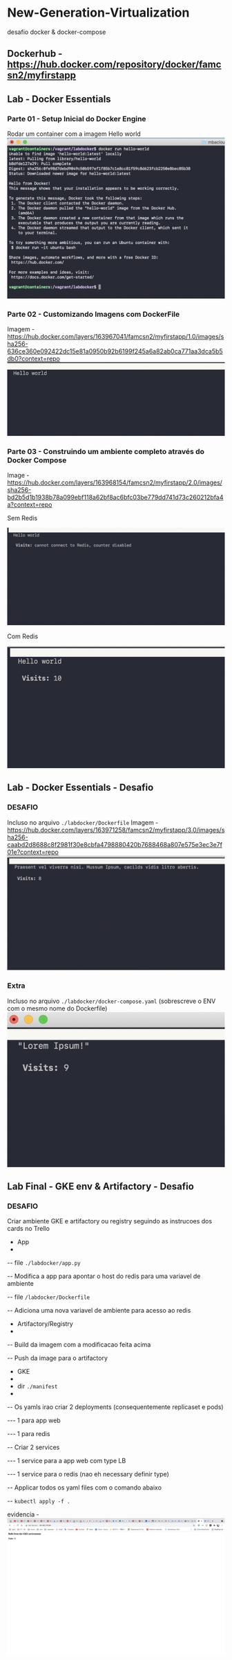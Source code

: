 # New-Generation-Virtualization
desafio docker &amp; docker-compose

## Dockerhub - https://hub.docker.com/repository/docker/famcsn2/myfirstapp

## Lab - Docker Essentials
### Parte 01 - Setup Inicial do Docker Engine
Rodar um container com a imagem Hello world
![Alt text](https://raw.githubusercontent.com/Menosse/New-Generation-Virtualization/main/img/part1.png)

### Parte 02 - Customizando Imagens com DockerFile
Imagem - https://hub.docker.com/layers/163967041/famcsn2/myfirstapp/1.0/images/sha256-636ce360e092422dc15e81a0950b92b6199f245a6a82ab0ca771aa3dca5b5db0?context=repo
![Alt text](https://raw.githubusercontent.com/Menosse/New-Generation-Virtualization/main/img/part2.png)

### Parte 03 - Construindo um ambiente completo através do Docker Compose
Image - https://hub.docker.com/layers/163968154/famcsn2/myfirstapp/2.0/images/sha256-bd2b5d1b1938b78a099ebf118a62bf8ac6bfc03be779dd741d73c260212bfa4a?context=repo

Sem Redis

![Alt text](https://raw.githubusercontent.com/Menosse/New-Generation-Virtualization/main/img/part3-0.png)

Com Redis

![Alt text](https://raw.githubusercontent.com/Menosse/New-Generation-Virtualization/main/img/part3-1.png)


## Lab - Docker Essentials - Desafio
### DESAFIO
Incluso no arquivo `./labdocker/Dockerfile`
Imagem - https://hub.docker.com/layers/163971258/famcsn2/myfirstapp/3.0/images/sha256-caabd2d8688c8f2981f30e8cbfa4798880420b7688468a807e575e3ec3e7f01e?context=repo
![Alt text](https://raw.githubusercontent.com/Menosse/New-Generation-Virtualization/main/img/desafio.png)

### Extra
Incluso no arquivo `./labdocker/docker-compose.yaml` (sobrescreve o ENV com o mesmo nome do Dockerfile)
![Alt text](https://raw.githubusercontent.com/Menosse/New-Generation-Virtualization/main/img/extra.png)

## Lab Final - GKE env & Artifactory - Desafio
### DESAFIO
Criar ambiente GKE e artifactory ou registry seguindo as instrucoes dos cards no Trello

- App
- 
-- file `./labdocker/app.py`

-- Modifica a app para apontar o host do redis para uma variavel de ambiente

-- file `/labdocker/Dockerfile`

-- Adiciona uma nova variavel de ambiente para acesso ao redis


- Artifactory/Registry
- 
-- Build da imagem com a modificacao feita acima

-- Push da image para o artifactory


- GKE
- 
- dir `./manifest`
- 
-- Os yamls irao criar 2 deployments (consequentemente replicaset e pods)

--- 1 para app web

--- 1 para redis

-- Criar 2 services

--- 1 service para a app web com type LB

--- 1 service para o redis (nao eh necessary definir type)

-- Applicar todos os yaml files com o comando abaixo

-- `kubectl apply -f .`


evidencia - ![Alt text](https://raw.githubusercontent.com/Menosse/New-Generation-Virtualization/main/img/part4-final-AppAndRedis.jpg)
